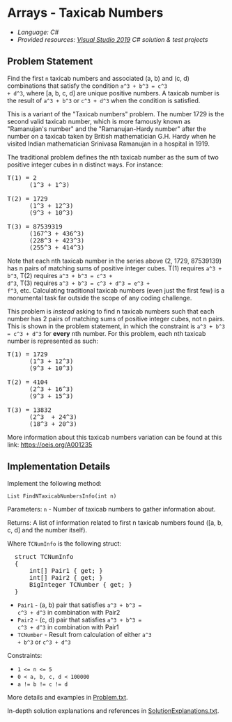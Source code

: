 # Arrays - Taxicab Numbers
- *Language: C#*
- *Provided resources: [Visual Studio 2019](https://docs.microsoft.com/en-us/visualstudio/releases/2019/release-notes) C# solution & test projects*

Problem Statement
-----------------

Find the first <code>n</code> taxicab numbers and associated (a, b) and (c, d) combinations that satisfy the condition <code>a^3 + b^3 = c^3 + d^3</code>, where [a, b, c, d] are unique positive numbers. A taxicab number is the result of <code>a^3 + b^3</code> or <code>c^3 + d^3</code> when the condition is satisfied.

This is a variant of the "Taxicab numbers" problem. The number 1729 is the second valid taxicab number, which is more famously known as "Ramanujan's number" and the "Ramanujan-Hardy number" after the number on a taxicab taken by British mathematician G.H. Hardy when he visited Indian mathematician Srinivasa Ramanujan in a hospital in 1919.

The traditional problem defines the nth taxicab number as the sum of two positive integer cubes in n distinct ways. For instance:
<pre>
T(1) = 2
      (1^3 + 1^3)

T(2) = 1729
      (1^3 + 12^3)
      (9^3 + 10^3)

T(3) = 87539319
      (167^3 + 436^3)
      (228^3 + 423^3)
      (255^3 + 414^3)
</pre>
Note that each nth taxicab number in the series above (2, 1729, 87539139) has n pairs of matching sums of positive integer cubes. T(1) requires <code>a^3 + b^3</code>, T(2) requires <code>a^3 + b^3 = c^3 + d^3</code>, T(3) requires <code>a^3 + b^3 = c^3 + d^3 = e^3 + f^3</code>, etc. Calculating traditional taxicab numbers (even just the first few) is a monumental task far outside the scope of any coding challenge.

This problem is *instead* asking to find n taxicab numbers such that each number has 2 pairs of matching sums of positive integer cubes, not n pairs. This is shown in the problem statement, in which the constraint is <code>a^3 + b^3 = c^3 + d^3</code> for **every** nth number. For this problem, each nth taxicab number is represented as such:
<pre>
T(1) = 1729
      (1^3 + 12^3)
      (9^3 + 10^3)

T(2) = 4104
      (2^3 + 16^3)
      (9^3 + 15^3)

T(3) = 13832
      (2^3  + 24^3)
      (18^3 + 20^3)
</pre>
More information about this taxicab numbers variation can be found at this link: https://oeis.org/A001235


Implementation Details
----------------------

Implement the following method:

<code>List<TCNumInfo> FindNTaxicabNumbersInfo(int n)</code>

Parameters:
  <code>n</code> - Number of taxicab numbers to gather information about.

Returns:
  A list of information related to first n taxicab numbers found ([a, b, c, d] and the number itself).

Where <code>TCNumInfo</code> is the following struct:
<pre>
  struct TCNumInfo
  {
      int[] Pair1 { get; }
      int[] Pair2 { get; }
      BigInteger TCNumber { get; }
  }
</pre>
* <code>Pair1</code> - (a, b) pair that satisfies <code>a^3 + b^3 = c^3 + d^3</code> in combination with Pair2
* <code>Pair2</code> - (c, d) pair that satisfies <code>a^3 + b^3 = c^3 + d^3</code> in combination with Pair1
* <code>TCNumber</code> - Result from calculation of either <code>a^3 + b^3</code> or <code>c^3 + d^3</code>


Constraints:

* <code>1 <= n <= 5</code>
* <code>0 < a, b, c, d < 100000</code>
* <code>a != b != c != d</code>
 
 
 More details and examples in [Problem.txt](TaxicabNumbers/Problem.txt).
 
 In-depth solution explanations and references in [SolutionExplanations.txt](TaxicabNumbers/SolutionExplanations.txt).
